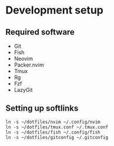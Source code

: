 # Development setup

## Required software

- Git
- Fish
- Neovim
- Packer.nvim
- Tmux
- Rg
- Fzf
- LazyGit

## Setting up softlinks

```fish
ln -s ~/dotfiles/nvim ~/.config/nvim
ln -s ~/dotfiles/tmux.conf ~/.tmux.conf
ln -s ~/dotfiles/fish ~/.config/fish
ln -s ~/dotfiles/gitconfig ~/.gitconfig
```
